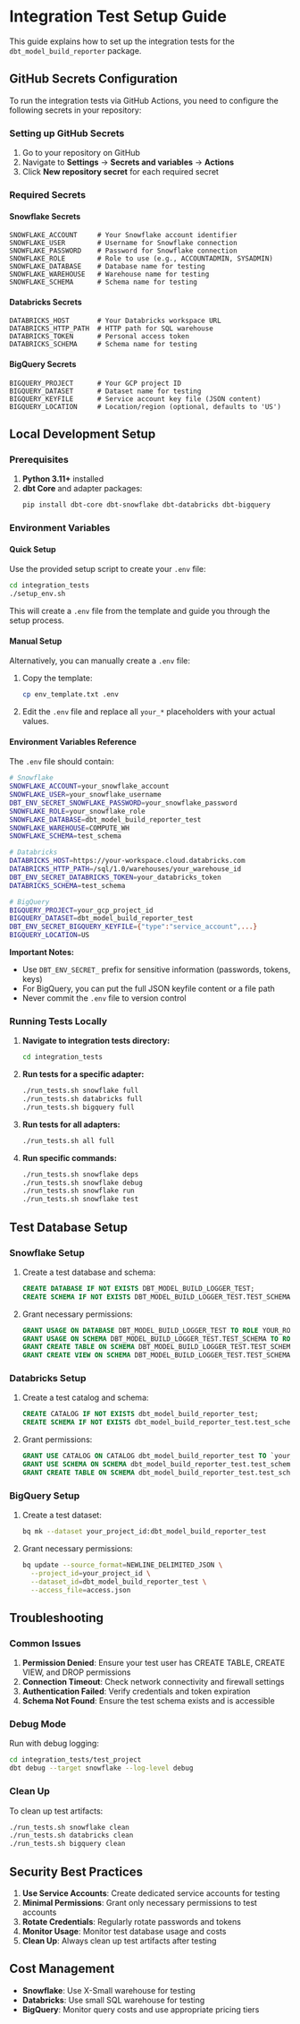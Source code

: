 # Integration Test Setup Guide

This guide explains how to set up the integration tests for the `dbt_model_build_reporter` package.

## GitHub Secrets Configuration

To run the integration tests via GitHub Actions, you need to configure the following secrets in your repository:

### Setting up GitHub Secrets

1. Go to your repository on GitHub
2. Navigate to **Settings** → **Secrets and variables** → **Actions**
3. Click **New repository secret** for each required secret

### Required Secrets

#### Snowflake Secrets
```
SNOWFLAKE_ACCOUNT     # Your Snowflake account identifier
SNOWFLAKE_USER        # Username for Snowflake connection
SNOWFLAKE_PASSWORD    # Password for Snowflake connection
SNOWFLAKE_ROLE        # Role to use (e.g., ACCOUNTADMIN, SYSADMIN)
SNOWFLAKE_DATABASE    # Database name for testing
SNOWFLAKE_WAREHOUSE   # Warehouse name for testing
SNOWFLAKE_SCHEMA      # Schema name for testing
```

#### Databricks Secrets
```
DATABRICKS_HOST       # Your Databricks workspace URL
DATABRICKS_HTTP_PATH  # HTTP path for SQL warehouse
DATABRICKS_TOKEN      # Personal access token
DATABRICKS_SCHEMA     # Schema name for testing
```

#### BigQuery Secrets
```
BIGQUERY_PROJECT      # Your GCP project ID
BIGQUERY_DATASET      # Dataset name for testing
BIGQUERY_KEYFILE      # Service account key file (JSON content)
BIGQUERY_LOCATION     # Location/region (optional, defaults to 'US')
```

## Local Development Setup

### Prerequisites

1. **Python 3.11+** installed
2. **dbt Core** and adapter packages:
   ```bash
   pip install dbt-core dbt-snowflake dbt-databricks dbt-bigquery
   ```

### Environment Variables

#### Quick Setup

Use the provided setup script to create your `.env` file:

```bash
cd integration_tests
./setup_env.sh
```

This will create a `.env` file from the template and guide you through the setup process.

#### Manual Setup

Alternatively, you can manually create a `.env` file:

1. Copy the template:
   ```bash
   cp env_template.txt .env
   ```

2. Edit the `.env` file and replace all `your_*` placeholders with your actual values.

#### Environment Variables Reference

The `.env` file should contain:

```bash
# Snowflake
SNOWFLAKE_ACCOUNT=your_snowflake_account
SNOWFLAKE_USER=your_snowflake_username
DBT_ENV_SECRET_SNOWFLAKE_PASSWORD=your_snowflake_password
SNOWFLAKE_ROLE=your_snowflake_role
SNOWFLAKE_DATABASE=dbt_model_build_reporter_test
SNOWFLAKE_WAREHOUSE=COMPUTE_WH
SNOWFLAKE_SCHEMA=test_schema

# Databricks
DATABRICKS_HOST=https://your-workspace.cloud.databricks.com
DATABRICKS_HTTP_PATH=/sql/1.0/warehouses/your_warehouse_id
DBT_ENV_SECRET_DATABRICKS_TOKEN=your_databricks_token
DATABRICKS_SCHEMA=test_schema

# BigQuery
BIGQUERY_PROJECT=your_gcp_project_id
BIGQUERY_DATASET=dbt_model_build_reporter_test
DBT_ENV_SECRET_BIGQUERY_KEYFILE={"type":"service_account",...}
BIGQUERY_LOCATION=US
```

**Important Notes:**
- Use `DBT_ENV_SECRET_` prefix for sensitive information (passwords, tokens, keys)
- For BigQuery, you can put the full JSON keyfile content or a file path
- Never commit the `.env` file to version control

### Running Tests Locally

1. **Navigate to integration tests directory:**
   ```bash
   cd integration_tests
   ```

2. **Run tests for a specific adapter:**
   ```bash
   ./run_tests.sh snowflake full
   ./run_tests.sh databricks full
   ./run_tests.sh bigquery full
   ```

3. **Run tests for all adapters:**
   ```bash
   ./run_tests.sh all full
   ```

4. **Run specific commands:**
   ```bash
   ./run_tests.sh snowflake deps
   ./run_tests.sh snowflake debug
   ./run_tests.sh snowflake run
   ./run_tests.sh snowflake test
   ```

## Test Database Setup

### Snowflake Setup

1. Create a test database and schema:
   ```sql
   CREATE DATABASE IF NOT EXISTS DBT_MODEL_BUILD_LOGGER_TEST;
   CREATE SCHEMA IF NOT EXISTS DBT_MODEL_BUILD_LOGGER_TEST.TEST_SCHEMA;
   ```

2. Grant necessary permissions:
   ```sql
   GRANT USAGE ON DATABASE DBT_MODEL_BUILD_LOGGER_TEST TO ROLE YOUR_ROLE;
   GRANT USAGE ON SCHEMA DBT_MODEL_BUILD_LOGGER_TEST.TEST_SCHEMA TO ROLE YOUR_ROLE;
   GRANT CREATE TABLE ON SCHEMA DBT_MODEL_BUILD_LOGGER_TEST.TEST_SCHEMA TO ROLE YOUR_ROLE;
   GRANT CREATE VIEW ON SCHEMA DBT_MODEL_BUILD_LOGGER_TEST.TEST_SCHEMA TO ROLE YOUR_ROLE;
   ```

### Databricks Setup

1. Create a test catalog and schema:
   ```sql
   CREATE CATALOG IF NOT EXISTS dbt_model_build_reporter_test;
   CREATE SCHEMA IF NOT EXISTS dbt_model_build_reporter_test.test_schema;
   ```

2. Grant permissions:
   ```sql
   GRANT USE CATALOG ON CATALOG dbt_model_build_reporter_test TO `your_user@domain.com`;
   GRANT USE SCHEMA ON SCHEMA dbt_model_build_reporter_test.test_schema TO `your_user@domain.com`;
   GRANT CREATE TABLE ON SCHEMA dbt_model_build_reporter_test.test_schema TO `your_user@domain.com`;
   ```

### BigQuery Setup

1. Create a test dataset:
   ```bash
   bq mk --dataset your_project_id:dbt_model_build_reporter_test
   ```

2. Grant necessary permissions:
   ```bash
   bq update --source_format=NEWLINE_DELIMITED_JSON \
     --project_id=your_project_id \
     --dataset_id=dbt_model_build_reporter_test \
     --access_file=access.json
   ```

## Troubleshooting

### Common Issues

1. **Permission Denied**: Ensure your test user has CREATE TABLE, CREATE VIEW, and DROP permissions
2. **Connection Timeout**: Check network connectivity and firewall settings
3. **Authentication Failed**: Verify credentials and token expiration
4. **Schema Not Found**: Ensure the test schema exists and is accessible

### Debug Mode

Run with debug logging:
```bash
cd integration_tests/test_project
dbt debug --target snowflake --log-level debug
```

### Clean Up

To clean up test artifacts:
```bash
./run_tests.sh snowflake clean
./run_tests.sh databricks clean
./run_tests.sh bigquery clean
```

## Security Best Practices

1. **Use Service Accounts**: Create dedicated service accounts for testing
2. **Minimal Permissions**: Grant only necessary permissions to test accounts
3. **Rotate Credentials**: Regularly rotate passwords and tokens
4. **Monitor Usage**: Monitor test database usage and costs
5. **Clean Up**: Always clean up test artifacts after testing

## Cost Management

- **Snowflake**: Use X-Small warehouse for testing
- **Databricks**: Use small SQL warehouse for testing
- **BigQuery**: Monitor query costs and use appropriate pricing tiers
